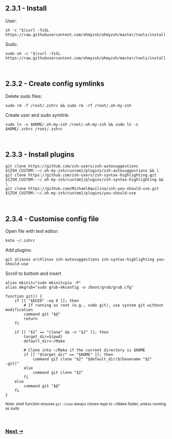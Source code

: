 ## 2.3.1 - Install

User:

```
sh -c "$(curl -fsSL https://raw.githubusercontent.com/ohmyzsh/ohmyzsh/master/tools/install.sh)"
```

Sudo:

```
sudo sh -c "$(curl -fsSL https://raw.githubusercontent.com/ohmyzsh/ohmyzsh/master/tools/install.sh)"
```

<br/>
 
## 2.3.2 - Create config symlinks

Delete sudo files:

```
sudo rm -f /root/.zshrc && sudo rm -rf /root/.oh-my-zsh
```

Create user and sudo symlink:

```
sudo ln -s $HOME/.oh-my-zsh /root/.oh-my-zsh && sudo ln -s $HOME/.zshrc /root/.zshrc
```

<br/>
 
## 2.3.3 - Install plugins

```
git clone https://github.com/zsh-users/zsh-autosuggestions ${ZSH_CUSTOM:-~/.oh-my-zsh/custom}/plugins/zsh-autosuggestions && \
git clone https://github.com/zsh-users/zsh-syntax-highlighting.git ${ZSH_CUSTOM:-~/.oh-my-zsh/custom}/plugins/zsh-syntax-highlighting && \
git clone https://github.com/MichaelAquilina/zsh-you-should-use.git ${ZSH_CUSTOM:-~/.oh-my-zsh/custom}/plugins/you-should-use

```

<br/>
 
## 2.3.4 - Customise config file

Open file with text editor:

```
kate ~/.zshrc
```

Add plugins:

```
git aliases archlinux zsh-autosuggestions zsh-syntax-highlighting you-should-use
```

Scroll to bottom and insert

```
alias mkinit="sudo mkinitcpio -P"
alias mkgrub="sudo grub-mkconfig -o /boot/grub/grub.cfg"

function git() {
    if [[ "$EUID" -eq 0 ]]; then
        # If running as root (e.g., sudo git), use system git without modification
        command git "$@"
        return
    fi

    if [[ "$1" == "clone" && -n "$2" ]]; then
        target_dir=$(pwd)
        default_dir=~/Make

        # Clone into ~/Make if the current directory is $HOME
        if [[ "$target_dir" == "$HOME" ]]; then
            command git clone "$2" "$default_dir/$(basename "$2" .git)"
        else
            command git clone "$2"
        fi
    else
        command git "$@"
    fi
}
```

<sub> Note: shell function ensures `git clone` always clones repo to ~/Make folder, unless running as sudo </sub>

<br/>
 
### [Next ⇢](2.4%20-%20Install%20yay%20and%20packages.md)

